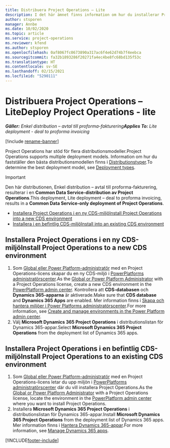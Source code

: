 ```yaml
---
title: Distribuera Project Operations – Lite
description: I det här ämnet finns information om hur du installerar Project Operations enkel distribution – avtal till proforma-fakturering.
author: stsporen
manager: Annbe
ms.date: 10/02/2020
ms.topic: article
ms.service: project-operations
ms.reviewer: kfend
ms.author: stsporen
ms.openlocfilehash: 0af8067fc0673890a317ac6f4e62d74b7f4eebca
ms.sourcegitcommit: fa32b1893286f20271fa4ec4be8fc68bd135f53c
ms.translationtype: HT
ms.contentlocale: sv-SE
ms.lasthandoff: 02/15/2021
ms.locfileid: "5290111"
---
```

# <a name="deploy-project-operations---lite"></a><span data-ttu-id="6ac26-103">Distribuera Project Operations – Lite</span><span class="sxs-lookup"><span data-stu-id="6ac26-103">Deploy Project Operations - lite</span></span>

<span data-ttu-id="6ac26-104">_**Gäller:** Enkel distribution – avtal till proforma-fakturering_</span><span class="sxs-lookup"><span data-stu-id="6ac26-104">_**Applies To:** Lite deployment - deal to proforma invoicing_</span></span>

[!include [rename-banner](~/includes/cc-data-platform-banner.md)]

<span data-ttu-id="6ac26-105">Project Operations har stöd för flera distributionsmodeller.</span><span class="sxs-lookup"><span data-stu-id="6ac26-105">Project Operations supports multiple deployment models.</span></span> <span data-ttu-id="6ac26-106">Information om hur du fastställer den bästa distributionsmodellen finns i [Distributionstyper](determine-deployment-type.md).</span><span class="sxs-lookup"><span data-stu-id="6ac26-106">To determine the best deployment model, see [Deployment types](determine-deployment-type.md).</span></span>


> [!IMPORTANT]
> <span data-ttu-id="6ac26-107">Den här distributionen, Enkel distribution – avtal till proforma-fakturering, resulterar i en **Common Data Service-distribution av Project Operations**.</span><span class="sxs-lookup"><span data-stu-id="6ac26-107">This deployment, Lite deployment – deal to proforma invoicing, results in a **Common Data Service-only deployment of Project Operations**.</span></span>

- [<span data-ttu-id="6ac26-108">Installera Project Operations i en ny CDS-miljö</span><span class="sxs-lookup"><span data-stu-id="6ac26-108">Install Project Operations into a new CDS environment</span></span>](#new)
- [<span data-ttu-id="6ac26-109">Installera i en befintlig CDS-miljö</span><span class="sxs-lookup"><span data-stu-id="6ac26-109">Install into an existing CDS environment</span></span>](#existing)



## <a name="install-project-operations-to-a-new-cds-environment"></a><a name="new"></a><span data-ttu-id="6ac26-110">Installera Project Operations i en ny CDS-miljö</span><span class="sxs-lookup"><span data-stu-id="6ac26-110">Install Project Operations to a new CDS environment</span></span>

1. <span data-ttu-id="6ac26-111">Som [Global eller Power Platform-administratör](https://docs.microsoft.com/power-platform/admin/global-service-administrators-can-administer-without-license) med en Project Operations-licens skapar du en ny CDS-miljö i [PowerPlatforms administratörscenter](https://admin.powerplatform.com).</span><span class="sxs-lookup"><span data-stu-id="6ac26-111">As the [Global or Power Platform Administrator](https://docs.microsoft.com/power-platform/admin/global-service-administrators-can-administer-without-license) with a Project Operations license, create a new CDS environment in the [PowerPlatform admin center](https://admin.powerplatform.com).</span></span> <span data-ttu-id="6ac26-112">Kontrollera att **CDS-databasen** och **Dynamics 365-apparna** är aktiverade.</span><span class="sxs-lookup"><span data-stu-id="6ac26-112">Make sure that **CDS database** and **Dynamics 365 Apps** are enabled.</span></span> <span data-ttu-id="6ac26-113">Mer information finns i [Skapa och hantera miljöer i Power Platforms administratörscenter](https://docs.microsoft.com/power-platform/admin/create-environment#create-an-environment-in-the-power-platform-admin-center).</span><span class="sxs-lookup"><span data-stu-id="6ac26-113">For more information, see [Create and manage environments in the Power Platform admin center](https://docs.microsoft.com/power-platform/admin/create-environment#create-an-environment-in-the-power-platform-admin-center).</span></span>
2. <span data-ttu-id="6ac26-114">Välj **Microsoft Dynamics 365 Project Operations** i distributionslistan för Dynamics 365-appar.</span><span class="sxs-lookup"><span data-stu-id="6ac26-114">Select **Microsoft Dynamics 365 Project Operations** from the deployment list of Dynamics 365 apps.</span></span>


## <a name="install-project-operations-to-an-existing-cds-environment"></a><a name="existing"></a><span data-ttu-id="6ac26-115">Installera Project Operations i en befintlig CDS-miljö</span><span class="sxs-lookup"><span data-stu-id="6ac26-115">Install Project Operations to an existing CDS environment</span></span>

1. <span data-ttu-id="6ac26-116">Som [Global eller Power Platform-administratör](https://docs.microsoft.com/power-platform/admin/global-service-administrators-can-administer-without-license) med en Project Operations-licens letar du upp miljön i [PowerPlatforms administratörscenter](https://admin.powerplatform.com) där du vill installera Project Operations.</span><span class="sxs-lookup"><span data-stu-id="6ac26-116">As the [Global or Power Platform Administrator](https://docs.microsoft.com/power-platform/admin/global-service-administrators-can-administer-without-license) with a Project Operations license, locate the environment in the [PowerPlatform admin center](https://admin.powerplatform.com) where you want to install Project Operations.</span></span>
2. <span data-ttu-id="6ac26-117">Installera **Microsoft Dynamics 365 Project Operations** i distributionslistan för Dynamics 365-appar.</span><span class="sxs-lookup"><span data-stu-id="6ac26-117">Install **Microsoft Dynamics 365 Project Operations** from the deployment list of Dynamics 365 apps.</span></span> <span data-ttu-id="6ac26-118">Mer information finns i [Hantera Dynamics 365-appar](https://docs.microsoft.com/power-platform/admin/manage-apps).</span><span class="sxs-lookup"><span data-stu-id="6ac26-118">For more information, see [Manage Dynamics 365 apps](https://docs.microsoft.com/power-platform/admin/manage-apps).</span></span>




[!INCLUDE[footer-include](../includes/footer-banner.md)]